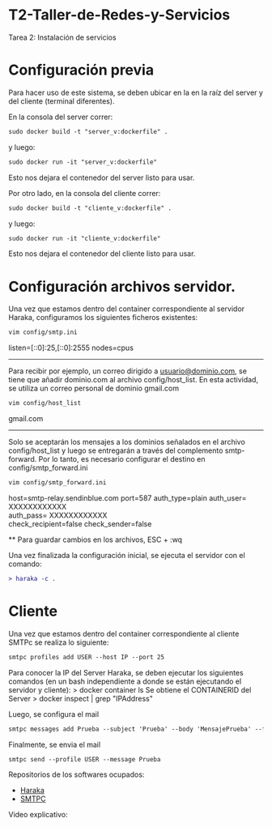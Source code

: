# T2-Taller-de-Redes-y-Servicios
Tarea 2: Instalación de servicios 

<h1> Configuración previa </h1>
Para hacer uso de este sistema, se deben ubicar en la en la raíz del server y del cliente (terminal diferentes).

En la consola del server correr:
```diff
sudo docker build -t "server_v:dockerfile" .
```
y luego: 
```diff
sudo docker run -it "server_v:dockerfile"
```

Esto nos dejara el contenedor del server listo para usar.

Por otro lado, en la consola del cliente correr:
```diff
sudo docker build -t "cliente_v:dockerfile" .
```
y luego:
```diff
sudo docker run -it "cliente_v:dockerfile"
```

Esto nos dejara el contenedor del cliente listo para usar.

<h1> Configuración archivos servidor. </h1> 


Una vez que estamos dentro del container correspondiente al servidor Haraka, configuramos los siguientes ficheros existentes:

```diff
vim config/smtp.ini
```
listen=[::0]:25,[::0]:2555
nodes=cpus

------------------
Para recibir por ejemplo, un correo dirigido a usuario@dominio.com, se tiene que añadir dominio.com al archivo config/host_list. En esta actividad, se utiliza un correo personal de dominio gmail.com
```diff
vim config/host_list
```
gmail.com

------------------
Solo se aceptarán los mensajes a los dominios señalados en el archivo config/host_list y luego se entregarán a través del complemento smtp-forward. Por lo tanto, es necesario configurar el destino en config/smtp_forward.ini

```diff
vim config/smtp_forward.ini
```

host=smtp-relay.sendinblue.com
port=587
auth_type=plain
auth_user= XXXXXXXXXXXX             
auth_pass= XXXXXXXXXXXX            
check_recipient=false
check_sender=false


** Para guardar cambios en los archivos, ESC + :wq 

Una vez finalizada la configuración inicial, se ejecuta el servidor con el comando:
```diff
> haraka -c .
```

<h1> Cliente </h1> 

Una vez que estamos dentro del container  correspondiente al cliente SMTPc se realiza lo siguiente:
```diff
smtpc profiles add USER --host IP --port 25
```

Para conocer la IP del Server Haraka, se deben ejecutar los siguientes comandos (en un bash independiente a donde se están ejecutando el servidor y cliente):
      > docker container ls
    Se obtiene el CONTAINERID del Server
      > docker inspect <container id> | grep "IPAddress"

Luego, se configura el mail
```diff
smtpc messages add Prueba --subject 'Prueba' --body 'MensajePrueba' --from correopersonal@gmail.com --to correopersonal@gmail.com
```

Finalmente, se envia el mail
```diff
smtpc send --profile USER --message Prueba
```
  
Repositorios de los softwares ocupados:

- <a href= https://github.com/haraka/Haraka> Haraka </a>
- <a href= https://github.com/msztolcman/smtpc> SMTPC </a>
    
Video explicativo:

<a href="https://drive.google.com/file/d/1h-sSpOX3kXSaAaL8q6oVSn6nBXaUMWhz/view?usp=sharing" target="_blank">
